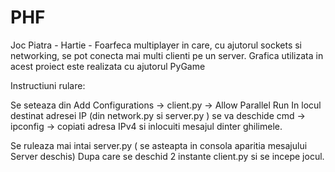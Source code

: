 # PHF

Joc Piatra - Hartie - Foarfeca multiplayer in care, cu ajutorul sockets si networking, se pot conecta mai multi clienti pe un server. Grafica utilizata in acest proiect este realizata cu ajutorul PyGame

Instructiuni rulare:

Se seteaza din Add Configurations -> client.py -> Allow Parallel Run
In locul destinat adresei IP (din network.py si server.py ) se va deschide cmd -> ipconfig -> copiati adresa IPv4 si inlocuiti mesajul dinter ghilimele.

Se ruleaza mai intai server.py ( se asteapta in consola aparitia mesajului Server deschis)
Dupa care se deschid 2 instante client.py si se incepe jocul. 
